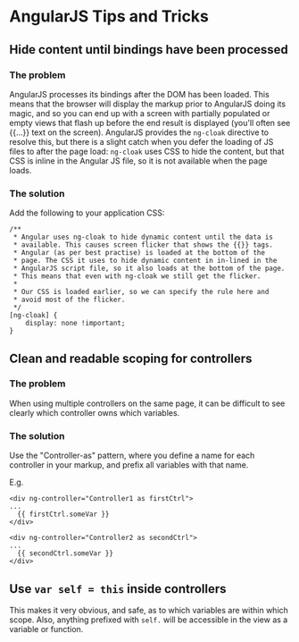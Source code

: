# AngularJS Tips and Tricks

## Hide content until bindings have been processed

### The problem
AngularJS processes its bindings after the DOM has been loaded. This means that the browser will display the markup prior to AngularJS doing its magic, and so you can end up with a screen with partially populated or empty views that flash up before the end result is displayed (you'll often see {{...}} text on the screen). AngularJS provides the ```ng-cloak``` directive to resolve this, but there is a slight catch when you defer the loading of JS files to after the page load: ```ng-cloak``` uses CSS to hide the content, but that CSS is inline in the Angular JS file, so it is not available when the page loads.

### The solution
Add the following to your application CSS:
```
/**
 * Angular uses ng-cloak to hide dynamic content until the data is
 * available. This causes screen flicker that shows the {{}} tags.
 * Angular (as per best practise) is loaded at the bottom of the
 * page. The CSS it uses to hide dynamic content in in-lined in the
 * AngularJS script file, so it also loads at the bottom of the page.
 * This means that even with ng-cloak we still get the flicker.
 *
 * Our CSS is loaded earlier, so we can specify the rule here and
 * avoid most of the flicker.
 */
[ng-cloak] {
    display: none !important;
}
```

## Clean and readable scoping for controllers

### The problem
When using multiple controllers on the same page, it can be difficult to see clearly which controller owns which variables.

### The solution
Use the "Controller-as" pattern, where you define a name for each controller in your markup, and prefix all variables with that name.

E.g.
```
<div ng-controller="Controller1 as firstCtrl">
...
  {{ firstCtrl.someVar }}
</div>

<div ng-controller="Controller2 as secondCtrl">
...
  {{ secondCtrl.someVar }}
</div>
```

## Use ```var self = this``` inside controllers

This makes it very obvious, and safe, as to which variables are within which scope. Also, anything prefixed with ```self.``` will be accessible in the view as a variable or function.
